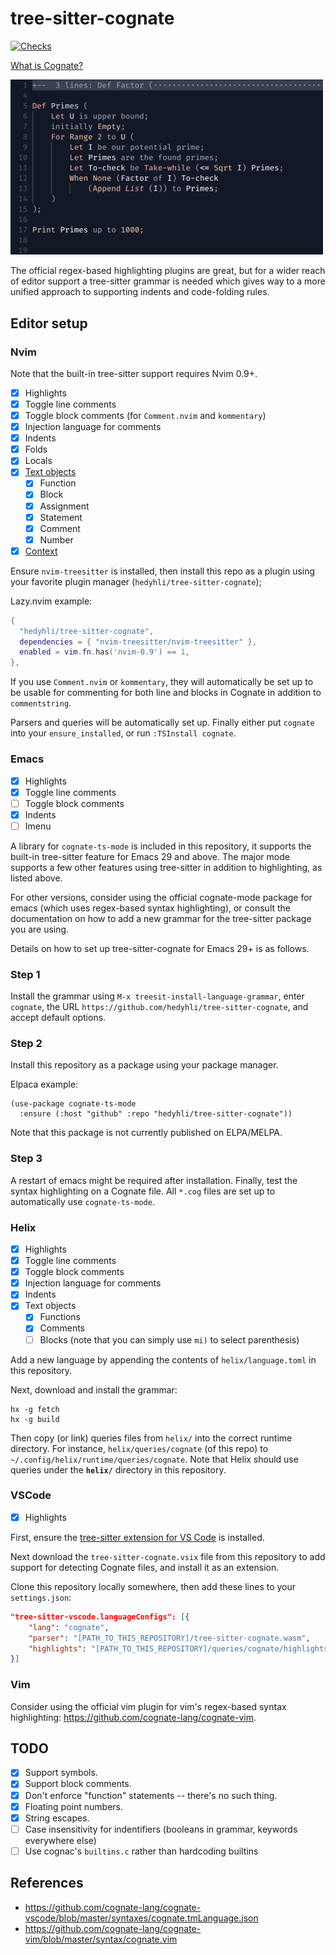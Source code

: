 # tree-sitter-cognate

[![Checks](https://github.com/hedyhli/tree-sitter-cognate/actions/workflows/checks.yml/badge.svg)](https://github.com/hedyhli/tree-sitter-cognate/actions/workflows/checks.yml)

[What is Cognate?](https://cognate-lang.github.io)

<img src="https://raw.githubusercontent.com/hedyhli/tree-sitter-cognate/main/screenshot.png" width=500/>

The official regex-based highlighting plugins are great, but for a wider
reach of editor support a tree-sitter grammar is needed which gives way to
a more unified approach to supporting indents and code-folding rules.

## Editor setup

### Nvim

Note that the built-in tree-sitter support requires Nvim 0.9+.

- [X] Highlights
- [X] Toggle line comments
- [X] Toggle block comments (for `Comment.nvim` and `kommentary`)
- [X] Injection language for comments
- [X] Indents
- [X] Folds
- [X] Locals
- [X] [Text objects](https://github.com/nvim-treesitter/nvim-treesitter-textobjects)
  - [X] Function
  - [X] Block
  - [X] Assignment
  - [X] Statement
  - [X] Comment
  - [X] Number
- [X] [Context](https://github.com/nvim-treesitter/nvim-treesitter-context)

Ensure `nvim-treesitter` is installed, then install this repo as a plugin using
your favorite plugin manager (`hedyhli/tree-sitter-cognate`);

Lazy.nvim example:

```lua
{
  "hedyhli/tree-sitter-cognate",
  dependencies = { "nvim-treesitter/nvim-treesitter" },
  enabled = vim.fn.has('nvim-0.9') == 1,
},
```

If you use `Comment.nvim` or `kommentary`, they will automatically be set up to
be usable for commenting for both line and blocks in Cognate in addition to
`commentstring`.

Parsers and queries will be automatically set up. Finally either put `cognate`
into your `ensure_installed`, or run `:TSInstall cognate`.

### Emacs

- [X] Highlights
- [X] Toggle line comments
- [ ] Toggle block comments
- [X] Indents
- [ ] Imenu

A library for `cognate-ts-mode` is included in this repository, it supports the
built-in tree-sitter feature for Emacs 29 and above. The major mode supports
a few other features using tree-sitter in addition to highlighting, as listed
above.

For other versions, consider using the official cognate-mode package for emacs
(which uses regex-based syntax highlighting), or consult the documentation on
how to add a new grammar for the tree-sitter package you are using.

Details on how to set up tree-sitter-cognate for Emacs 29+ is as follows.

### Step 1

Install the grammar using `M-x treesit-install-language-grammar`, enter
`cognate`, the URL `https://github.com/hedyhli/tree-sitter-cognate`, and
accept default options.

### Step 2

Install this repository as a package using your package manager.

Elpaca example:

```elisp
(use-package cognate-ts-mode
  :ensure (:host "github" :repo "hedyhli/tree-sitter-cognate"))
```

Note that this package is not currently published on ELPA/MELPA.

### Step 3

A restart of emacs might be required after installation. Finally, test
the syntax highlighting on a Cognate file. All `*.cog` files are set
up to automatically use `cognate-ts-mode`.

### Helix

- [X] Highlights
- [X] Toggle line comments
- [X] Toggle block comments
- [X] Injection language for comments
- [X] Indents
- [X] Text objects
  - [X] Functions
  - [X] Comments
  - [ ] Blocks (note that you can simply use `mi)` to select parenthesis)

Add a new language by appending the contents of `helix/language.toml` in this
repository.

Next, download and install the grammar:
```
hx -g fetch
hx -g build
```

Then copy (or link) queries files from `helix/` into the correct
runtime directory. For instance, `helix/queries/cognate` (of this repo) to
`~/.config/helix/runtime/queries/cognate`. Note that Helix should use queries
under the **`helix/`** directory in this repository.

### VSCode

- [X] Highlights

First, ensure the [tree-sitter extension for VS
Code](https://github.com/AlecGhost/tree-sitter-vscode) is installed.

Next download the
`tree-sitter-cognate.vsix` file from this repository to add support for
detecting Cognate files, and install it as an extension.

Clone this repository locally somewhere, then add these lines to your
`settings.json`:

```json
"tree-sitter-vscode.languageConfigs": [{
    "lang": "cognate",
    "parser": "[PATH_TO_THIS_REPOSITORY]/tree-sitter-cognate.wasm",
    "highlights": "[PATH_TO_THIS_REPOSITORY]/queries/cognate/highlights.scm"
}]
```

### Vim

Consider using the official vim plugin for vim's regex-based syntax
highlighting: <https://github.com/cognate-lang/cognate-vim>.

## TODO

- [x] Support symbols.
- [x] Support block comments.
- [x] Don't enforce "function" statements -- there's no such thing.
- [x] Floating point numbers.
- [x] String escapes.
- [ ] Case insensitivity for indentifiers (booleans in grammar, keywords
  everywhere else)
- [ ] Use cognac's `builtins.c` rather than hardcoding builtins

## References

- <https://github.com/cognate-lang/cognate-vscode/blob/master/syntaxes/cognate.tmLanguage.json>
- <https://github.com/cognate-lang/cognate-vim/blob/master/syntax/cognate.vim>

